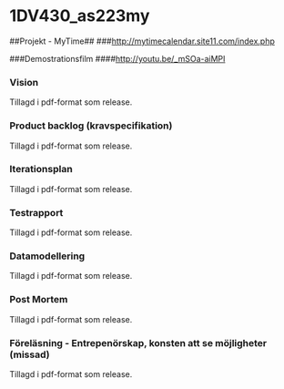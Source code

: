 1DV430_as223my
==============

##Projekt - MyTime##
###http://mytimecalendar.site11.com/index.php

###Demostrationsfilm
####http://youtu.be/_mSOa-aiMPI

### Vision 
Tillagd i pdf-format som release.

### Product backlog (kravspecifikation)
Tillagd i pdf-format som release.

### Iterationsplan
Tillagd i pdf-format som release.

### Testrapport
Tillagd i pdf-format som release.

### Datamodellering
Tillagd i pdf-format som release.

### Post Mortem
Tillagd i pdf-format som release.

### Föreläsning - Entrepenörskap, konsten att se möjligheter (missad)
Tillagd i pdf-format som release.

